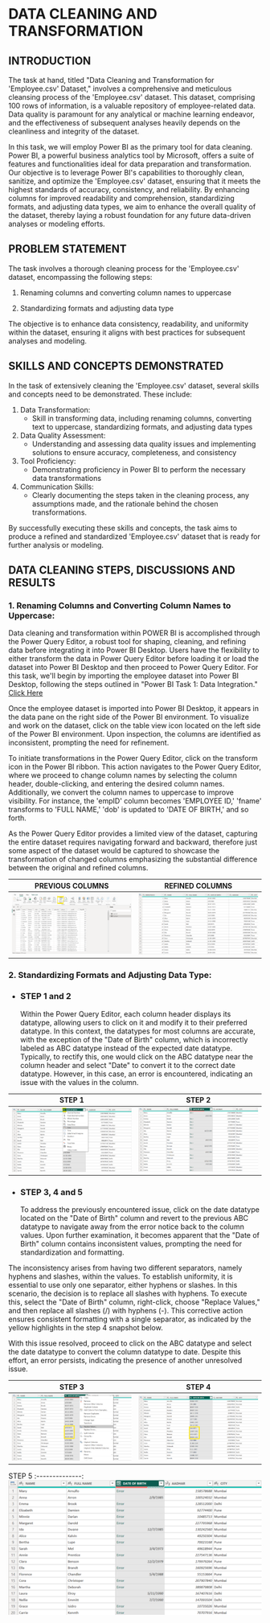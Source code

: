 # DATA CLEANING AND TRANSFORMATION

## INTRODUCTION

The task at hand, titled "Data Cleaning and Transformation for 'Employee.csv' Dataset," involves a comprehensive and meticulous cleansing process of the 'Employee.csv' dataset. This dataset, comprising 100 rows of information, is a valuable repository of employee-related data. Data quality is paramount for any analytical or machine learning endeavor, and the effectiveness of subsequent analyses heavily depends on the cleanliness and integrity of the dataset.

In this task, we will employ Power BI as the primary tool for data cleaning. Power BI, a powerful business analytics tool by Microsoft, offers a suite of features and functionalities ideal for data preparation and transformation. Our objective is to leverage Power BI's capabilities to thoroughly clean, sanitize, and optimize the 'Employee.csv' dataset, ensuring that it meets the highest standards of accuracy, consistency, and reliability. By enhancing columns for improved readability and comprehension, standardizing formats, and adjusting data types, we aim to enhance the overall quality of the dataset, thereby laying a robust foundation for any future data-driven analyses or modeling efforts.

## PROBLEM STATEMENT

The task involves a thorough cleaning process for the 'Employee.csv' dataset, encompassing the following steps:
1. Renaming columns and converting column names to uppercase
   
2. Standardizing formats and adjusting data type

The objective is to enhance data consistency, readability, and uniformity within the dataset, ensuring it aligns with best practices for subsequent analyses and modeling.

## SKILLS AND CONCEPTS DEMONSTRATED

In the task of extensively cleaning the 'Employee.csv' dataset, several skills and concepts need to be demonstrated. These include:

1. Data Transformation:
   - Skill in transforming data, including renaming columns, converting text to uppercase, standardizing formats, and adjusting data types
2. Data Quality Assessment:
   - Understanding and assessing data quality issues and implementing solutions to ensure accuracy, completeness, and consistency
3. Tool Proficiency:
   - Demonstrating proficiency in Power BI to perform the necessary data transformations
4. Communication Skills:
   - Clearly documenting the steps taken in the cleaning process, any assumptions made, and the rationale behind the chosen transformations.

By successfully executing these skills and concepts, the task aims to produce a refined and standardized 'Employee.csv' dataset that is ready for further analysis or modeling.

## DATA CLEANING STEPS, DISCUSSIONS AND RESULTS

### 1. Renaming Columns and Converting Column Names to Uppercase:

Data cleaning and transformation within POWER BI is accomplished through the Power Query Editor, a robust tool for shaping, cleaning, and refining data before integrating it into Power BI Desktop. Users have the flexibility to either transform the data in Power Query Editor before loading it or load the dataset into Power BI Desktop and then proceed to Power Query Editor. For this task, we'll begin by importing the employee dataset into Power BI Desktop, following the steps outlined in "Power BI Task 1: Data Integration." [Click Here](https://github.com/Boobae-Vivian/POWER-BI-TASK-1-Dataset-Integration)

Once the employee dataset is imported into Power BI Desktop, it appears in the data pane on the right side of the Power BI environment. To visualize and work on the dataset, click on the table view icon located on the left side of the Power BI environment. Upon inspection, the columns are identified as inconsistent, prompting the need for refinement.

To initiate transformations in the Power Query Editor, click on the transform icon in the Power BI ribbon. This action navigates to the Power Query Editor, where we proceed to change column names by selecting the column header, double-clicking, and entering the desired column names. Additionally, we convert the column names to uppercase to improve visibility. For instance, the 'empID' column becomes 'EMPLOYEE ID,' 'fname' transforms to 'FULL NAME,' 'dob' is updated to 'DATE OF BIRTH,' and so forth.

As the Power Query Editor provides a limited view of the dataset, capturing the entire dataset requires navigating forward and backward, therefore just some aspect of the dataset would be captured to showcase the transformation of changed columns emphasizing the substantial difference between the original and refined columns.

PREVIOUS COLUMNS            | REFINED COLUMNS
:--------------------------:|:-----------------------------:
![](task2.png)              | ![](task2a.png)   

### 2. Standardizing Formats and Adjusting Data Type:

   - ### STEP 1 and 2

     Within the Power Query Editor, each column header displays its datatype, allowing users to click on it and modify it to their preferred datatype. In this context, the datatypes for most columns are accurate, with the exception of the "Date of Birth" column, which is incorrectly labeled as ABC datatype instead of the expected date datatype.
Typically, to rectify this, one would click on the ABC datatype near the column header and select "Date" to convert it to the correct date datatype. However, in this case, an error is encountered, indicating an issue with the values in the column.


STEP 1                      | STEP 2
:--------------------------:|:-----------------------------:
![](task2b.png)              | ![](task2b1.png)   

   - ### STEP 3, 4 and 5

     To address the previously encountered issue, click on the date datatype located on the "Date of Birth" column and revert to the previous ABC datatype to navigate away from the error notice back to the column values. Upon further examination, it becomes apparent that the "Date of Birth" column contains inconsistent values, prompting the need for standardization and formatting.

The inconsistency arises from having two different separators, namely hyphens and slashes, within the values. To establish uniformity, it is essential to use only one separator, either hyphens or slashes. In this scenario, the decision is to replace all slashes with hyphens. To execute this, select the "Date of Birth" column, right-click, choose "Replace Values," and then replace all slashes (/) with hyphens (-). This corrective action ensures consistent formatting with a single separator, as indicated by the yellow highlights in the step 4 snapshot below.

With this issue resolved, proceed to click on the ABC datatype and select the date datatype to convert the column datatype to date. Despite this effort, an error persists, indicating the presence of another unresolved issue.

STEP 3                      | STEP 4                        
:--------------------------:|:-----------------------------:
![](task2b2.png)              | ![](task2b3.png)                         
 
STEP 5
:--------------:
![](task2b4.png)                         





    
   










